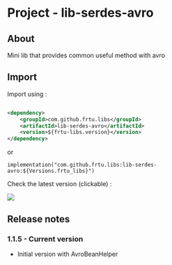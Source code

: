 # Project - lib-serdes-avro

## About

Mini lib that provides common useful method with avro

## Import

Import using :

```XML

<dependency>
    <groupId>com.github.frtu.libs</groupId>
    <artifactId>lib-serdes-avro</artifactId>
    <version>${frtu-libs.version}</version>
</dependency>
```

or

```
implementation("com.github.frtu.libs:lib-serdes-avro:${Versions.frtu_libs}")
```

Check the latest version (clickable) :

[<img src="https://img.shields.io/maven-central/v/com.github.frtu.libs/lib-serdes-avro.svg?label=latest%20release%20:%20lib-serdes-avro"/>](https://search.maven.org/#search%7Cga%7C1%7Ca%3A%22lib-serdes-avro%22+g%3A%22com.github.frtu.libs%22)

## Release notes

### 1.1.5 - Current version

* Initial version with AvroBeanHelper
